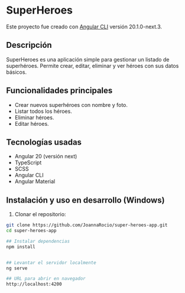 # SuperHeroes

Este proyecto fue creado con [Angular CLI](https://github.com/angular/angular-cli) versión 20.1.0-next.3.

## Descripción

SuperHeroes es una aplicación simple para gestionar un listado de superhéroes. Permite crear, editar, eliminar y ver héroes con sus datos básicos.

## Funcionalidades principales

- Crear nuevos superhéroes con nombre y foto.
- Listar todos los héroes.
- Eliminar héroes.
- Editar héroes.

## Tecnologías usadas

- Angular 20 (versión next)
- TypeScript
- SCSS
- Angular CLI
- Angular Material

## Instalación y uso en desarrollo (Windows)

1. Clonar el repositorio:

```bash
git clone https://github.com/JoannaRocio/super-heroes-app.git
cd super-heroes-app

## Instalar dependencias
npm install


## Levantar el servidor localmente
ng serve

## URL para abrir en navegador
http://localhost:4200
```
